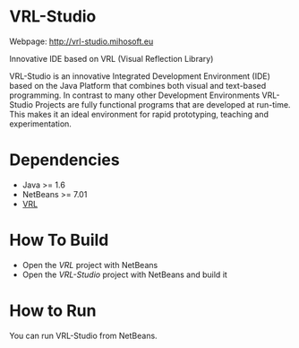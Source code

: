VRL-Studio
==========

Webpage: http://vrl-studio.mihosoft.eu

Innovative IDE based on VRL (Visual Reflection Library)

VRL-Studio is an innovative Integrated Development Environment (IDE) based on the Java Platform that combines both visual and text-based programming. In contrast to many other Development Environments VRL-Studio Projects are fully functional programs that are developed at run-time. This makes it an ideal environment for rapid prototyping, teaching and experimentation.

# Dependencies

- Java >= 1.6 
- NetBeans >= 7.01
- [VRL](https://github.com/miho/VRL)

# How To Build

- Open the *VRL* project with NetBeans
- Open the *VRL-Studio* project with NetBeans and build it

# How to Run

You can run VRL-Studio from NetBeans.